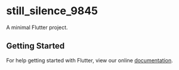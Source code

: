 # still_silence_9845

A minimal Flutter project.

## Getting Started

For help getting started with Flutter, view our online
[documentation](http://flutter.io/).
